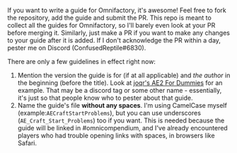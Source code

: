 If you want to write a guide for Omnifactory, it's awesome! Feel free to fork the repository, add the guide and submit the PR. This repo is meant to collect all the guides for Omnifactory, so I'll barely even look at your PR before merging it. Similarly, just make a PR if you want to make any changes to your guide after it is added. If I don't acknowledge the PR within a day, pester me on Discord (ConfusedReptile#6830).

There are only a few guidelines in effect right now:
1. Mention the version the guide is for (if at all applicable) and *the author* in the beginning (before the title). Look at [joqr's AE2 For Dummies](https://github.com/RundownRhino/OmnifactoryGuides/blob/1.2.1/guides/AE2ForDummies.md) for an example. That may be a discord tag or some other name - essentially, it's just so that people know who to pester about that guide.
2. Name the guide's file **without any spaces**. I'm using CamelCase myself (example:`AECraftStartProblems`), but you can use underscores (`AE_Craft_Start_Problems`) too if you want. This is needed because the guide will be linked in #omnicompendium, and I've already encountered players who had trouble opening links with spaces, in browsers like Safari.
